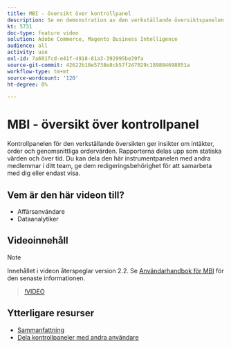 ```yaml
---
title: MBI - översikt över kontrollpanel
description: Se en demonstration av den verkställande översiktspanelen som tillhandahålls av MBI.
kt: 5731
doc-type: feature video
solution: Adobe Commerce, Magento Business Intelligence
audience: all
activity: use
exl-id: 7a601fcd-e41f-4918-81a3-392995be39fa
source-git-commit: 42622b18e5738e8cb57f247029c189884698851a
workflow-type: tm+mt
source-wordcount: '120'
ht-degree: 0%

---
```


# MBI - översikt över kontrollpanel

Kontrollpanelen för den verkställande översikten ger insikter om intäkter, order och genomsnittliga ordervärden. Rapporterna delas upp som statiska värden och över tid. Du kan dela den här instrumentpanelen med andra medlemmar i ditt team, ge dem redigeringsbehörighet för att samarbeta med dig eller endast visa.

## Vem är den här videon till?

- Affärsanvändare
- Dataanalytiker

## Videoinnehåll

>[!NOTE]
>
>Innehållet i videon återspeglar version 2.2. Se [Användarhandbok för MBI](https://docs.magento.com/mbi/) för den senaste informationen.

>[!VIDEO](https://video.tv.adobe.com/v/35986?quality=12&learn=on)

## Ytterligare resurser

- [Sammanfattning](https://docs.magento.com/mbi/data-user/dashboards/dashboards-pro.html#executive-summary-guest-checkout-allowed)
- [Dela kontrollpaneler med andra användare](https://docs.magento.com/mbi/data-user/dashboards/share-dashboard-with-users.html)
